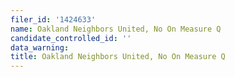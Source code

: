 ```yaml
---
filer_id: '1424633'
name: Oakland Neighbors United, No On Measure Q
candidate_controlled_id: ''
data_warning:
title: Oakland Neighbors United, No On Measure Q
---
```

